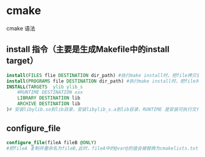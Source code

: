 # cmake

cmake 语法

## install 指令（主要是生成Makefile中的install target）

```cmake
install(FILES flie DESTINATION dir_path) #执行make install时，把file拷贝到dir_path
install(PROGRAMS file DESTINATION dir_path) #执行make install时，把file拷贝到dir_path,并给予file可执行权限
INSTALL(TARGETS  ylib ylib_s
    #RUNTIME DESTINATION xxx
    LIBRARY DESTINATION lib
    ARCHIVE DESTINATION lib
)# 安装libylib.so到lib目录，安装libylib_s.a到lib目录，RUNTIME 是安装可执行文件到xxx目录，注意这个指令有个坑，我后面会说明这个
```

## configure_file

```cmake
configure_file(fileA fileB @ONLY)
#把fileA 复制并重命名为fileB,此时，fileA中的@var@的值会被替换为cmakelists.txt 中var的值。@ONLY是只转换@va@这种变量
```
